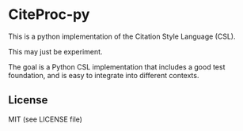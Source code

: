 # CiteProc-py

This is a python implementation of the Citation Style Language (CSL).

This may just be experiment.

The goal is a Python CSL implementation that includes a good test foundation, and is easy 
to integrate into different contexts.

## License

MIT (see LICENSE file)

